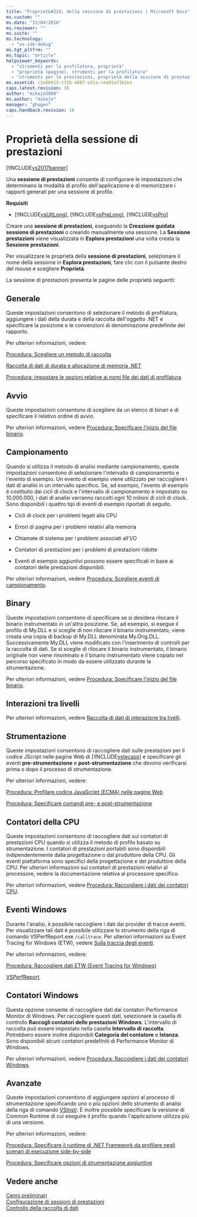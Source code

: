 ```yaml
---
title: "Propriet&#224; della sessione di prestazioni | Microsoft Docs"
ms.custom: ""
ms.date: "11/04/2016"
ms.reviewer: ""
ms.suite: ""
ms.technology: 
  - "vs-ide-debug"
ms.tgt_pltfrm: ""
ms.topic: "article"
helpviewer_keywords: 
  - "strumenti per la profilatura, proprietà"
  - "proprietà (pagine), strumenti per la profilatura"
  - "strumenti per le prestazioni, proprietà della sessione di prestazioni"
ms.assetid: c3a86913-172b-488f-a31a-cea01a71b2ea
caps.latest.revision: 16
author: "mikejo5000"
ms.author: "mikejo"
manager: "ghogen"
caps.handback.revision: 16
---
```

# Propriet&#224; della sessione di prestazioni
[!INCLUDE[vs2017banner](../code-quality/includes/vs2017banner.md)]

Una **sessione di prestazioni** consente di configurare le impostazioni che determinano la modalità di profilo dell'applicazione  e di memorizzare i rapporti generati per una sessione di profilo.  
  
 **Requisiti**  
  
-   [!INCLUDE[vsUltLong](../code-quality/includes/vsultlong_md.md)], [!INCLUDE[vsPreLong](../code-quality/includes/vsprelong_md.md)], [!INCLUDE[vsPro](../code-quality/includes/vspro_md.md)]  
  
 Creare una **sessione di prestazioni**, eseguendo la **Creazione guidata sessione di prestazioni** o creando manualmente una sessione.  La **Sessione prestazioni** viene visualizzata in **Esplora prestazioni** una volta creata la **Sessione prestazioni**.  
  
 Per visualizzare le proprietà della **sessione di prestazioni**, selezionare il nome della sessione in **Esplora prestazioni**, fare clic con il pulsante destro del mouse e scegliere **Proprietà**.  
  
 La sessione di prestazioni presenta le pagine delle proprietà seguenti:  
  
## Generale  
 Queste impostazioni consentono di selezionare il metodo di profilatura, aggiungere i dati della durata e della raccolta dell'oggetto .NET e specificare la posizione e le convenzioni di denominazione predefinite del rapporto.  
  
 Per ulteriori informazioni, vedere:  
  
 [Procedura: Scegliere un metodo di raccolta](../profiling/how-to-choose-collection-methods.md)  
  
 [Raccolta di dati di durata e allocazione di memoria .NET](../profiling/collecting-dotnet-memory-allocation-and-lifetime-data.md)  
  
 [Procedura: impostare le opzioni relative ai nomi file dei dati di profilatura](../profiling/how-to-set-performance-data-file-name-options.md)  
  
## Avvio  
 Queste impostazioni consentono di scegliere da un elenco di binari e di specificare il relativo ordine di avvio.  
  
 Per ulteriori informazioni, vedere [Procedura: Specificare l'inizio del file binario](../profiling/how-to-specify-the-binary-to-start.md).  
  
## Campionamento  
 Quando si utilizza il metodo di analisi mediante campionamento, queste impostazioni consentono di selezionare l'intervallo di campionamento e l'evento di esempio.  Un evento di esempio viene utilizzato per raccogliere i dati di analisi in un intervallo specifico.  Se, ad esempio, l'evento di esempio è costituito dai cicli di clock e l'intervallo di campionamento è impostato su 10.000.000, i dati di analisi verranno raccolti ogni 10 milioni di cicli di clock.  Sono disponibili i quattro tipi di eventi di esempio riportati di seguito.  
  
-   Cicli di clock per i problemi legati alla CPU  
  
-   Errori di pagina per i problemi relativi alla memoria  
  
-   Chiamate di sistema per i problemi associati all'I\/O  
  
-   Contatori di prestazioni per i problemi di prestazioni ridotte  
  
-   Eventi di esempio aggiuntivi possono essere specificati in base ai contatori delle prestazioni disponibili.  
  
 Per ulteriori informazioni, vedere [Procedura: Scegliere eventi di campionamento](../profiling/how-to-choose-sampling-events.md).  
  
## Binary  
 Queste impostazioni consentono di specificare se si desidera rilocare il binario instrumentato in un'altra posizione.  Se, ad esempio, si esegue il profilo di My.DLL e si sceglie di non rilocare il binario instrumentato, viene creata una copia di backup di My.DLL denominata My.Orig.DLL.  Successivamente My.DLL viene modificato con l'inserimento di controlli per la raccolta di dati.  Se si sceglie di rilocare il binario instrumentato, il binario originale non viene rinominato e il binario instrumentato viene copiato nel percorso specificato in modo da essere utilizzato durante la strumentazione.  
  
 Per ulteriori informazioni, vedere [Procedura: Specificare l'inizio del file binario](../profiling/how-to-specify-the-binary-to-start.md).  
  
## Interazioni tra livelli  
 Per ulteriori informazioni, vedere [Raccolta di dati di interazione tra livelli](../profiling/collecting-tier-interaction-data.md).  
  
## Strumentazione  
 Queste impostazioni consentono di raccogliere dati sulle prestazioni per il codice JScript nelle pagine Web di [!INCLUDE[vstecasp](../code-quality/includes/vstecasp_md.md)] e specificare gli eventi **pre\-strumentazione** e **post\-strumentazione** che devono verificarsi prima o dopo il processo di strumentazione.  
  
 Per ulteriori informazioni, vedere:  
  
 [Procedura: Profilare codice JavaScript \(ECMA\) nelle pagine Web](../profiling/how-to-profile-javascript-code-in-web-pages.md)  
  
 [Procedura: Specificare comandi pre\- e post\-strumentazione](../profiling/how-to-specify-pre-and-post-instrument-commands.md)  
  
## Contatori della CPU  
 Queste impostazioni consentono di raccogliere dati sui contatori di prestazioni CPU quando si utilizza il metodo di profilo basato su strumentazione.  I contatori di prestazioni portabili sono disponibili indipendentemente dalla progettazione o dal produttore della CPU.  Gli eventi piattaforma sono specifici della progettazione e del produttore della CPU.  Per ulteriori informazioni sui contatori di prestazioni relativi al processore, vedere la documentazione relativa al processore specifico.  
  
 Per ulteriori informazioni, vedere [Procedura: Raccogliere i dati dei contatori CPU](../profiling/how-to-collect-cpu-counter-data.md).  
  
## Eventi Windows  
 Durante l'analisi, è possibile raccogliere i dati dai provider di tracce eventi.  Per visualizzare tali dati è possibile utilizzare lo strumento della riga di comando VSPerfReport.exe `/calltrace`.  Per ulteriori informazioni su Event Tracing for Windows \(ETW\), vedere [Sulla traccia degli eventi](http://go.microsoft.com/fwlink/?linkid=90752).  
  
 Per ulteriori informazioni, vedere:  
  
 [Procedura: Raccogliere dati ETW \(Event Tracing for Windows\)](../profiling/how-to-collect-event-tracing-for-windows-etw-data.md)  
  
 [VSPerfReport](../profiling/vsperfreport.md).  
  
## Contatori Windows  
 Questa opzione consente di raccogliere dati dai contatori Performance Monitor di Windows.  Per raccogliere questi dati, selezionare la casella di controllo **Raccogli contatori delle prestazioni Windows**.  L'intervallo di raccolta può essere impostato nella casella **Intervallo di raccolta**.  Potrebbero essere inoltre disponibili **Categoria del contatore** e **Istanza**.  Sono disponibili alcuni contatori predefiniti di Performance Monitor di Windows.  
  
 Per ulteriori informazioni, vedere [Procedura: Raccogliere i dati dei contatori Windows](../profiling/how-to-collect-windows-counter-data.md).  
  
## Avanzate  
 Queste impostazioni consentono di aggiungere opzioni al processo di strumentazione specificando uno o più opzioni dello strumento di analisi della riga di comando [VSInstr](../profiling/vsinstr.md).  È inoltre possibile specificare la versione di Common Runtime di cui eseguire il profilo quando l'applicazione utilizza più di una versione.  
  
 Per ulteriori informazioni, vedere:  
  
 [Procedura: Specificare il runtime di .NET Framework da profilare negli scenari di esecuzione side\-by\-side](../profiling/how-to-specify-the-dotnet-framework-runtime.md)  
  
 [Procedura: Specificare opzioni di strumentazione aggiuntive](../profiling/how-to-specify-additional-instrumentation-options.md)  
  
## Vedere anche  
 [Cenni preliminari](../profiling/overviews-performance-tools.md)   
 [Configurazione di sessioni di prestazioni](../profiling/configuring-performance-sessions.md)   
 [Controllo della raccolta di dati](../profiling/controlling-data-collection.md)
